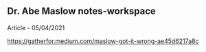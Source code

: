 ## Dr. Abe Maslow notes-workspace

Article - 05/04/2021

https://gatherfor.medium.com/maslow-got-it-wrong-ae45d6217a8c